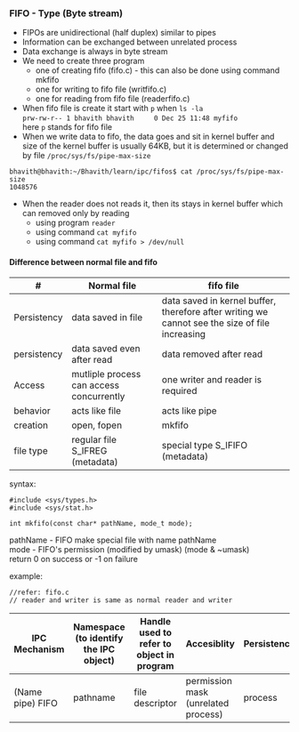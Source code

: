 ### FIFO - Type (Byte stream)

- FIPOs are unidirectional (half duplex) similar to pipes
- Information can be exchanged between unrelated process
- Data exchange is always in byte stream
- We need to create three program 
  - one of creating fifo (fifo.c) - this can also be done using command mkfifo <myfifo>
  - one for writing to fifo file (writfifo.c)
  - one for reading from fifo file (readerfifo.c)
- When fifo file is create it start with `p` when `ls -la`\
  `prw-rw-r-- 1 bhavith bhavith     0 Dec 25 11:48 myfifo`\
  here `p` stands for fifo file 
- When we write data to fifo, the data goes and sit in kernel buffer and size of the kernel buffer is usually 64KB, but it is determined or changed by file `/proc/sys/fs/pipe-max-size`
```
bhavith@bhavith:~/Bhavith/learn/ipc/fifos$ cat /proc/sys/fs/pipe-max-size
1048576
```
- When the reader does not reads it, then its stays in kernel buffer which can removed only by reading 
  - using program `reader`
  - using command `cat myfifo`
  - using command `cat myfifo > /dev/null`


#### Difference between normal file and fifo 
| # | Normal file | fifo file |
|-|-|-|
|Persistency | data saved in file | data saved in kernel buffer, therefore after writing we cannot see the size of file increasing | 
|persistency | data saved even after read | data removed after read | 
|Access | mutliple process can access concurrently | one writer and reader is required | 
|behavior | acts like file | acts like pipe |
|creation | open, fopen | mkfifo | 
|file type | regular file S_IFREG (metadata) | special type S_IFIFO (metadata)|  

syntax:
```
#include <sys/types.h>
#include <sys/stat.h>

int mkfifo(const char* pathName, mode_t mode);
```
pathName - FIFO make special file with name pathName\
mode - FIFO's permission (modified by umask) (mode & ~umask)\
return 0 on success or -1 on failure 

example:
```
//refer: fifo.c
// reader and writer is same as normal reader and writer
```
| IPC Mechanism | Namespace (to identify the IPC object) | Handle used to refer to object in program | Accesiblity | Persistence |
|-|-|-|-|-|
| (Name pipe) FIFO | pathname | file descriptor | permission mask (unrelated process) | process |

